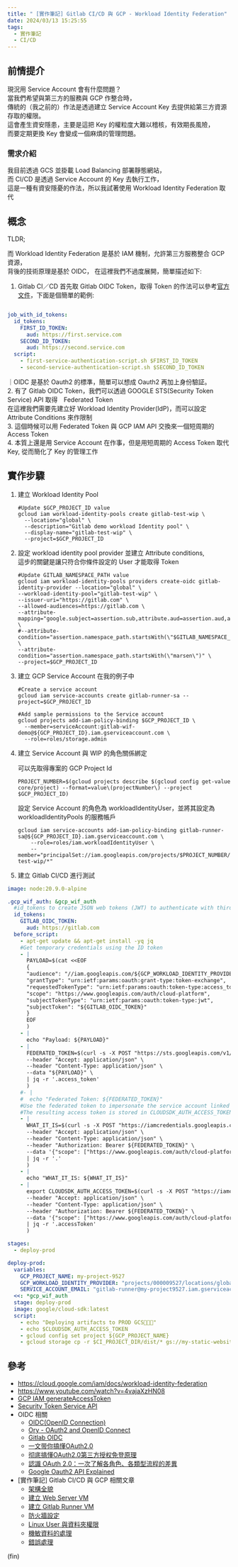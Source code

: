 ```yaml
---
title: " [實作筆記] Gitlab CI/CD 與 GCP - Workload Identity Federation"
date: 2024/03/13 15:25:55
tags:
  - 實作筆記
  - CI/CD
---
```

## 前情提介

現況用 Service Account 會有什麼問題？  
當我們希望與第三方的服務與 GCP 作整合時，  
傳統的（我之前的）作法是透過建立 Service Account Key 去提供給第三方資源存取的權限。  
這會產生資安隱患，主要是這把 Key 的權粒度大難以稽核，有效期長風險，  
而要定期更換 Key 會變成一個麻煩的管理問題。

### 需求介紹

我目前透過 GCS 並掛載 Load Balancing 部署靜態網站，  
而 CI/CD 是透過 Service Account 的 Key 去執行工作，  
這是一種有資安隱憂的作法，所以我試著使用 Workload Identity Federation 取代

## 概念

TLDR;

而 Workload Identity Federation 是基於 IAM 機制，允許第三方服務整合 GCP 資源，  
背後的技術原理是基於 OIDC， 在這裡我們不過度展開，簡單描述如下:

1. Gitlab CI／CD 首先取 Gitlab OIDC Token，取得 Token 的作法可以參考[官方文件](https://docs.gitlab.com/ee/ci/secrets/id_token_authentication.html)，下面是個簡單的範例:

  ```yaml

  job_with_id_tokens:
    id_tokens:
      FIRST_ID_TOKEN:
        aud: https://first.service.com
      SECOND_ID_TOKEN:
        aud: https://second.service.com
    script:
      - first-service-authentication-script.sh $FIRST_ID_TOKEN
      - second-service-authentication-script.sh $SECOND_ID_TOKEN
  ```

  ｜OIDC 是基於 Oauth2 的標準，簡單可以想成 Oauth2 再加上身份驗証。  
2. 有了  Gitlab OIDC Token，我們可以透過 GOOGLE STS(Security Token Service) API 取得　Federated Token  
  在這裡我們需要先建立好 Workload Identity Provider(IdP)，而可以設定 Attribute Conditions 來作限制  
3. 這個時候可以用 Federated Token 與 GCP IAM API 交換來一個短周期的 Access Token  
4. 本質上還是用 Service Account 在作事，但是用短周期的 Access Token 取代 Key, 從而簡化了 Key 的管理工作  

## 實作步驟

1. 建立 Workload Identity Pool

    ```shell
    #Update $GCP_PROJECT_ID value
    gcloud iam workload-identity-pools create gitlab-test-wip \
      --location="global" \
      --description="Gitlab demo workload Identity pool" \
      --display-name="gitlab-test-wip" \
      --project=$GCP_PROJECT_ID
    ```

2. 設定 workload identity pool provider 並建立 Attribute conditions,  
這步的關鍵是讓只符合你條件設定的 User 才能取得 Token

    ```shell
    #Update GITLAB_NAMESPACE_PATH value
    gcloud iam workload-identity-pools providers create-oidc gitlab-identity-provider --location="global" \
    --workload-identity-pool="gitlab-test-wip" \
    --issuer-uri="https://gitlab.com" \
    --allowed-audiences=https://gitlab.com \
    --attribute-mapping="google.subject=assertion.sub,attribute.aud=assertion.aud,attribute.project_path=assertion.project_path,attribute.project_id=assertion.project_id,attribute.namespace_id=assertion.namespace_id,attribute.namespace_path=assertion.namespace_path,attribute.user_email=assertion.user_email,attribute.ref=assertion.ref,attribute.ref_type=assertion.ref_type" \
    #--attribute-condition="assertion.namespace_path.startsWith(\"$GITLAB_NAMESPACE_PATH\")" \
    --attribute-condition="assertion.namespace_path.startsWith(\"marsen\")" \
    --project=$GCP_PROJECT_ID
    ```

3. 建立 GCP Service Account
在我的例子中

    ```shell
    #Create a service account
    gcloud iam service-accounts create gitlab-runner-sa --project=$GCP_PROJECT_ID

    #Add sample permissions to the Service account
    gcloud projects add-iam-policy-binding $GCP_PROJECT_ID \
      --member=serviceAccount:gitlab-wif-demo@${GCP_PROJECT_ID}.iam.gserviceaccount.com \
      --role=roles/storage.admin
    ```

4. 建立 Service Account 與 WIP 的角色關係綁定

    可以先取得專案的 GCP Project Id

    ```shell
    PROJECT_NUMBER=$(gcloud projects describe $(gcloud config get-value core/project) --format=value\(projectNumber\) --project $GCP_PROJECT_ID)
    ```

    設定 Service Account 的角色為 workloadIdentityUser，並將其設定為 workloadIdentityPools 的服務帳戶

    ```shell
    gcloud iam service-accounts add-iam-policy-binding gitlab-runner-sa@${GCP_PROJECT_ID}.iam.gserviceaccount.com \
        --role=roles/iam.workloadIdentityUser \
        --member="principalSet://iam.googleapis.com/projects/$PROJECT_NUMBER/locations/global/workloadIdentityPools/gitlab-test-wip/*"
    ```

5. 建立 Gitlab CI/CD 進行測試

```yaml
image: node:20.9.0-alpine

.gcp_wif_auth: &gcp_wif_auth
  #id_tokens to create JSON web tokens (JWT) to authenticate with third party services.This replaces the CI_JOB_JWT_V2
  id_tokens:
    GITLAB_OIDC_TOKEN:
      aud: https://gitlab.com
  before_script:
    - apt-get update && apt-get install -yq jq
    #Get temporary credentials using the ID token
    - |
      PAYLOAD=$(cat <<EOF
      {
      "audience": "//iam.googleapis.com/${GCP_WORKLOAD_IDENTITY_PROVIDER}",
      "grantType": "urn:ietf:params:oauth:grant-type:token-exchange",
      "requestedTokenType": "urn:ietf:params:oauth:token-type:access_token",
      "scope": "https://www.googleapis.com/auth/cloud-platform",
      "subjectTokenType": "urn:ietf:params:oauth:token-type:jwt",
      "subjectToken": "${GITLAB_OIDC_TOKEN}"
      }
      EOF
      )
    - |
      echo "Payload: ${PAYLOAD}"
    - |
      FEDERATED_TOKEN=$(curl -s -X POST "https://sts.googleapis.com/v1/token" \
      --header "Accept: application/json" \
      --header "Content-Type: application/json" \
      --data "${PAYLOAD}" \
      | jq -r '.access_token'
      )
    #- | 
    #  echo "Federated Token: ${FEDERATED_TOKEN}"
    #Use the federated token to impersonate the service account linked to workload identity pool
    #The resulting access token is stored in CLOUDSDK_AUTH_ACCESS_TOKEN environment variable and this will be passed to the gcloud CLI
    - |
      WHAT_IT_IS=$(curl -s -X POST "https://iamcredentials.googleapis.com/v1/projects/-/serviceAccounts/${SERVICE_ACCOUNT_EMAIL}:generateAccessToken" \
      --header "Accept: application/json" \
      --header "Content-Type: application/json" \
      --header "Authorization: Bearer ${FEDERATED_TOKEN}" \
      --data '{"scope": ["https://www.googleapis.com/auth/cloud-platform"]}' \
      | jq -r '.'
      )
    - |
      echo "WHAT_IT_IS: ${WHAT_IT_IS}"
    - |
      export CLOUDSDK_AUTH_ACCESS_TOKEN=$(curl -s -X POST "https://iamcredentials.googleapis.com/v1/projects/-/serviceAccounts/${SERVICE_ACCOUNT_EMAIL}:generateAccessToken" \
      --header "Accept: application/json" \
      --header "Content-Type: application/json" \
      --header "Authorization: Bearer ${FEDERATED_TOKEN}" \
      --data '{"scope": ["https://www.googleapis.com/auth/cloud-platform"]}' \
      | jq -r '.accessToken'
      )

stages:
  - deploy-prod

deploy-prod:
  variables:
    GCP_PROJECT_NAME: my-project-9527
    GCP_WORKLOAD_IDENTITY_PROVIDER: "projects/000009527/locations/global/workloadIdentityPools/gitlab-test-wip/providers/gitlab-identity-provider"
    SERVICE_ACCOUNT_EMAIL: "gitlab-runner@my-project9527.iam.gserviceaccount.com"
  <<: *gcp_wif_auth
  stage: deploy-prod
  image: google/cloud-sdk:latest
  script:
    - echo "Deploying artifacts to PROD GCS🚀🚀🚀"
    - echo $CLOUDSDK_AUTH_ACCESS_TOKEN
    - gcloud config set project ${GCP_PROJECT_NAME}
    - gcloud storage cp -r $CI_PROJECT_DIR/dist/* gs://my-static-website/

```

## 參考

- <https://cloud.google.com/iam/docs/workload-identity-federation>
- <https://www.youtube.com/watch?v=4vajaXzHN08>
- [GCP IAM generateAccessToken](https://cloud.google.com/iam/docs/reference/credentials/rest/v1/projects.serviceAccounts/generateAccessToken)
- [Security Token Service API](https://cloud.google.com/iam/docs/reference/sts/rest)
- OIDC 相關
  - [OIDC(OpenID Connection)](https://hackmd.io/@Burgess/rkjLdxbmU#)
  - [Ory - OAuth2 and OpenID Connect](https://www.ory.sh/docs/oauth2-oidc)
  - [Gitlab OIDC](https://docs.gitlab.com/ee/ci/cloud_services/google_cloud/)
  - [一文带你搞懂OAuth2.0](https://juejin.cn/post/7175385017479069754?from=search-suggest)
  - [彻底搞懂OAuth2.0第三方授权免登原理](https://juejin.cn/post/7340481613144293395)
  - [認識 OAuth 2.0：一次了解各角色、各類型流程的差異](https://www.technice.com.tw/experience/12520/)
  - [Google Oauth2 API Explained](https://medium.com/@pumudu88/google-oauth2-api-explained-dbb84ff97079)
- [實作筆記] Gitlab CI/CD 與 GCP 相關文章
  - [架構全貌](https://blog.marsen.me/2023/04/13/2023/gitlab_ci_and_gcp_vm/)
  - [建立 Web Server VM](https://blog.marsen.me/2023/04/14/2023/gitlab_ci_and_gcp_vm_create_server/)
  - [建立 Gitlab Runner VM](https://blog.marsen.me/2023/04/14/2023/gitlab_ci_and_gcp_vm_cretae_runner/)
  - [防火牆設定](https://blog.marsen.me/2023/04/14/2023/gitlab_ci_and_gcp_vm_firewall/)
  - [Linux User 與資料夾權限](https://blog.marsen.me/2023/04/24/2023/gitlab_ci_and_gcp_vm_account/)
  - [機敏資料的處理](https://blog.marsen.me/2023/05/29/2023/gitlab_ci_and_gcp_vm_secret_config/)
  - [錯誤處理](https://blog.marsen.me/2023/11/16/2023/gitlab_ci_error_handle/)

(fin)
